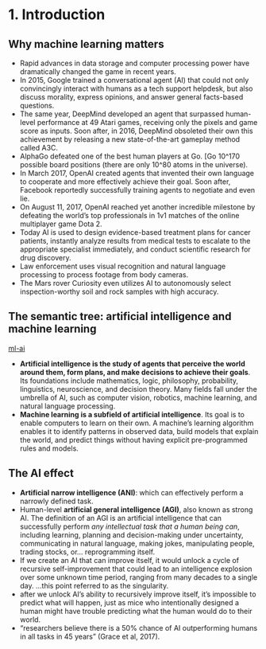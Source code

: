 # 1. Introduction

## Why machine learning matters

- Rapid advances in data storage and computer processing power have dramatically changed the game in recent years.
- In 2015, Google trained a conversational agent (AI) that could not only convincingly interact with humans as a tech support helpdesk, but also discuss morality, express opinions, and answer general facts-based questions.
- The same year, DeepMind developed an agent that surpassed human-level performance at 49 Atari games, receiving only the pixels and game score as inputs. Soon after, in 2016, DeepMind obsoleted their own this achievement by releasing a new state-of-the-art gameplay method called A3C.
- AlphaGo defeated one of the best human players at Go. [Go 10^170 possible board positions (there are only 10^80 atoms in the universe).
- In March 2017, OpenAI created agents that invented their own language to cooperate and more effectively achieve their goal. Soon after, Facebook reportedly successfully training agents to negotiate and even lie.
- On August 11, 2017, OpenAI reached yet another incredible milestone by defeating the world’s top professionals in 1v1 matches of the online multiplayer game Dota 2.
- Today AI is used to design evidence-based treatment plans for cancer patients, instantly analyze results from medical tests to escalate to the appropriate specialist immediately, and conduct scientific research for drug discovery.
- Law enforcement uses visual recognition and natural language processing to process footage from body cameras.
- The Mars rover Curiosity even utilizes AI to autonomously select inspection-worthy soil and rock samples with high accuracy.

## The semantic tree: artificial intelligence and machine learning

[ml-ai](./images/ml-ai.md)

- **Artificial intelligence is the study of agents that perceive the world around them, form plans, and make decisions to achieve their goals**. Its foundations include mathematics, logic, philosophy, probability, linguistics, neuroscience, and decision theory. Many fields fall under the umbrella of AI, such as computer vision, robotics, machine learning, and natural language processing.
- **Machine learning is a subfield of artificial intelligence**. Its goal is to enable computers to learn on their own. A machine’s learning algorithm enables it to identify patterns in observed data, build models that explain the world, and predict things without having explicit pre-programmed rules and models.

## The AI effect

- **Artificial narrow intelligence (ANI)**: which can effectively perform a narrowly defined task.
- Human-level **artificial general intelligence (AGI)**, also known as strong AI. The definition of an AGI is an artificial intelligence that can successfully perform _any intellectual task that a human being can_, including learning, planning and decision-making under uncertainty, communicating in natural language, making jokes, manipulating people, trading stocks, or… reprogramming itself.
- If we create an AI that can improve itself, it would unlock a cycle of recursive self-improvement that could lead to an intelligence explosion over some unknown time period, ranging from many decades to a single day. ...this point referred to as the singularity.
- after we unlock AI’s ability to recursively improve itself, it’s impossible to predict what will happen, just as mice who intentionally designed a human might have trouble predicting what the human would do to their world.
- “researchers believe there is a 50% chance of AI outperforming humans in all tasks in 45 years” (Grace et al, 2017).